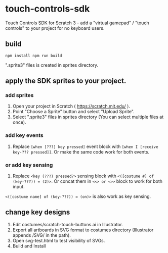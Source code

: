 # touch-controls-sdk

Touch Controls SDK for Scratch 3 - add a "virtual gamepad" / "touch controls" to your project for no keyboard users.

## build

``
npm install
npm run build
``

".sprite3" files is created in sprites directory.

## apply the SDK sprites to your project.

### add sprites

1. Open your project in Scratch ( https://scratch.mit.edu/ ).
1. Point "Choose a Sprite" button and select "Upload Sprite".
1. Select ".sprite3" files in sprites directory (You can select multiple files at once).

### add key events

1. Replace `[when [???] key pressed]` event block with `[when I [receive key-??? pressed]]`. Or make the same code work for both events.

### or add key sensing

1. Replace `<key (???) pressed?>` sensing block with `<([costume #] of (key-???)) = (2)>`. Or concat them in `<<> or <>>` block to work for both input.

`<([costume name] of (key-???)) = (on)>` is also work as key sensing.

## change key designs

1. Edit costumes/scratch-touch-buttons.ai in Illustrator.
1. Export all artboards in SVG format to costumes directory (Illustrator appends /SVG/ in the path).
1. Open svg-test.html to test visibility of SVGs.
1. Build and Install
